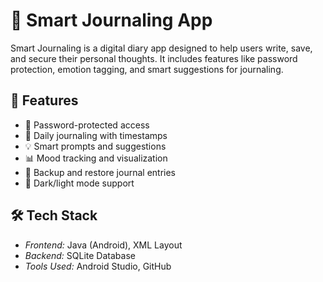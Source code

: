 # 📓 Smart Journaling App

Smart Journaling is a digital diary app designed to help users write, save, and secure their personal thoughts. It includes features like password protection, emotion tagging, and smart suggestions for journaling.

## 📌 Features

- 🔐 Password-protected access
- 📝 Daily journaling with timestamps
- 💡 Smart prompts and suggestions
- 📊 Mood tracking and visualization
- 📁 Backup and restore journal entries
- 🌙 Dark/light mode support

## 🛠 Tech Stack

- *Frontend:* Java (Android), XML Layout
- *Backend:* SQLite Database
- *Tools Used:* Android Studio, GitHub
